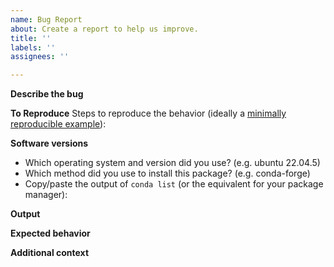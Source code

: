 ```yaml
---
name: Bug Report
about: Create a report to help us improve.
title: ''
labels: ''
assignees: ''

---
```


**Describe the bug**
<!-- A clear and concise description of what the bug is.-->

**To Reproduce**
Steps to reproduce the behavior (ideally a [minimally reproducible example](https://stackoverflow.com/help/minimal-reproducible-example)):

**Software versions**
  - Which operating system and version did you use? (e.g. ubuntu 22.04.5)
  - Which method did you use to install this package? (e.g. conda-forge)
  - Copy/paste the output of `conda list` (or the equivalent for your package manager):

**Output**
<!-- Copy/pasting the output is preferred, even for large error messages-->

**Expected behavior**
<!-- A clear and concise description of what you expected to happen.-->

**Additional context**
<!-- Add any other context about the problem here. -->
